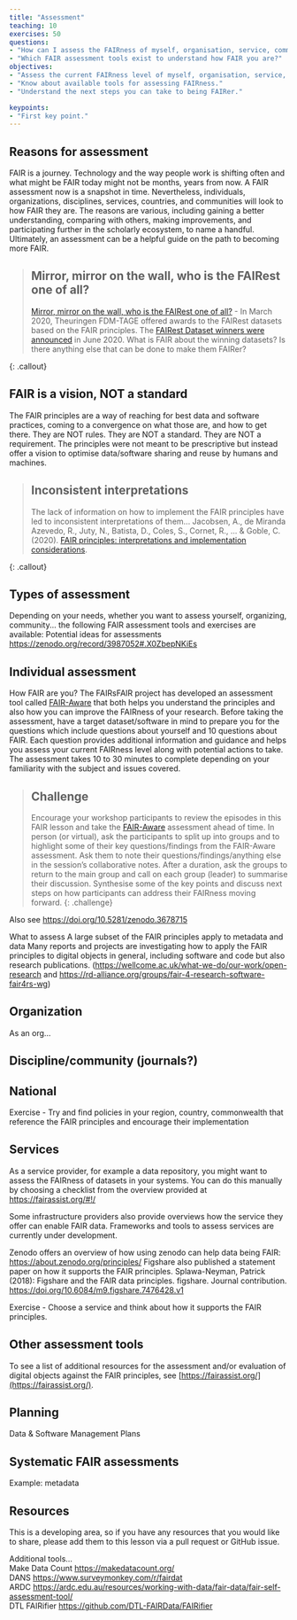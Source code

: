 ```yaml
---
title: "Assessment"
teaching: 10
exercises: 50
questions:
- "How can I assess the FAIRness of myself, organisation, service, community… ?"
- "Which FAIR assessment tools exist to understand how FAIR you are?"
objectives:
- "Assess the current FAIRness level of myself, organisation, service, community..."
- "Know about available tools for assessing FAIRness."
- "Understand the next steps you can take to being FAIRer."

keypoints:
- "First key point."
---
```


## Reasons for assessment

FAIR is a journey. Technology and the way people work is shifting often and what might be FAIR today might not be months, years from now. A FAIR assessment now is a snapshot in time. Nevertheless, individuals, organizations, disciplines, services, countries, and communities will look to how FAIR they are. The reasons are various, including gaining a better understanding, comparing with others, making improvements, and participating further in the scholarly ecosystem, to name a handful. Ultimately, an assessment can be a helpful guide on the path to becoming more FAIR.

> ## Mirror, mirror on the wall, who is the FAIRest one of all? 
> [Mirror, mirror on the wall, who is the FAIRest one of all?](https://forschungsdaten-thueringen.de/entry/mirror-mirror-on-the-wall-tkfdm-announces-fairest-dataset-award.html) - In March 2020, Theuringen FDM-TAGE offered awards to the FAIRest datasets based on the FAIR principles. The [FAIRest Dataset winners were announced](https://forschungsdaten-thueringen.de/entry/and-the-winner-is.html) in June 2020. What is FAIR about the winning datasets? Is there anything else that can be done to make them FAIRer?
>
{: .callout}

## FAIR is a vision, NOT a standard

The FAIR principles are a way of reaching for best data and software practices, coming to a convergence on what those are, and how to get there. They are NOT rules. They are NOT a standard. They are NOT a requirement. The principles were not meant to be prescriptive but instead offer a vision to optimise data/software sharing and reuse by humans and machines. 

> ## Inconsistent interpretations
> The lack of information on how to implement the FAIR principles have led to inconsistent interpretations of them... Jacobsen, A., de Miranda Azevedo, R., Juty, N., Batista, D., Coles, S., Cornet, R., ... & Goble, C. (2020). [FAIR principles: interpretations and implementation considerations](https://www.mitpressjournals.org/doi/full/10.1162/dint_r_00024).
>
{: .callout}

## Types of assessment

Depending on your needs, whether you want to assess yourself, organizing, community...  the following FAIR assessment tools and exercises are available:
Potential ideas for assessments https://zenodo.org/record/3987052#.X0ZbepNKiEs

## Individual assessment

How FAIR are you? The FAIRsFAIR project has developed an assessment tool called [FAIR-Aware](https://fairaware.dans.knaw.nl) that both helps you understand the principles and also how you can improve the FAIRness of your research. Before taking the assessment, have a target dataset/software in mind to prepare you for the questions which include questions about yourself and 10 questions about FAIR. Each question provides additional information and guidance and helps you assess your current FAIRness level along with potential actions to take. The assessment takes 10 to 30 minutes to complete depending on your familiarity with the subject and issues covered.

> ## Challenge
> Encourage your workshop participants to review the episodes in this FAIR lesson and take the [FAIR-Aware](https://fairaware.dans.knaw.nl) assessment ahead of time. In person (or virtual), ask the participants to split up into groups and to highlight some of their key questions/findings from the FAIR-Aware assessment. Ask them to note their questions/findings/anything else in the session’s collaborative notes. After a duration, ask the groups to return to the main group and call on each group (leader) to summarise their discussion. Synthesise some of the key points and discuss next steps on how participants can address their FAIRness moving forward.
{: .challenge}

Also see https://doi.org/10.5281/zenodo.3678715

What to assess
A large subset of the FAIR principles apply to metadata and data
Many reports and projects are investigating how to apply the FAIR principles to digital objects in general, including software and code but also research publications. (https://wellcome.ac.uk/what-we-do/our-work/open-research and https://rd-alliance.org/groups/fair-4-research-software-fair4rs-wg)

## Organization
As an org…

## Discipline/community (journals?)

## National

Exercise - Try and find policies in your region, country, commonwealth that reference the FAIR principles and encourage their implementation

## Services

As a service provider, for example a data repository, you might want to assess the FAIRness of datasets in your systems. You can do this manually by choosing a checklist from the overview provided at https://fairassist.org/#!/

Some infrastructure providers also provide overviews how the service they offer can enable FAIR data. Frameworks and tools to assess services are currently under development.

Zenodo offers an overview of how using zenodo can help data being FAIR: https://about.zenodo.org/principles/ 
Figshare also published a statement paper on how it supports the FAIR principles.
Splawa-Neyman, Patrick (2018): Figshare and the FAIR data principles. figshare. Journal contribution. https://doi.org/10.6084/m9.figshare.7476428.v1 

Exercise - Choose a service and think about how it supports the FAIR principles. 

## Other assessment tools 

To see a list of additional resources for the assessment and/or evaluation of digital objects against the FAIR principles, see [https://fairassist.org/](https://fairassist.org/).

## Planning

Data & Software Management Plans

## Systematic FAIR assessments 
Example: metadata

## Resources
This is a developing area, so if you have any resources that you would like to share, please add them to this lesson via a pull request or GitHub issue.


Additional tools…  
Make Data Count https://makedatacount.org/  
DANS https://www.surveymonkey.com/r/fairdat  
ARDC https://ardc.edu.au/resources/working-with-data/fair-data/fair-self-assessment-tool/  
DTL FAIRifier https://github.com/DTL-FAIRData/FAIRifier 


